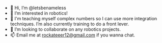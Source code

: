 - 👋 Hi, I’m @letsbenameless
- 👀 I’m interested in robotics!
- 🌱 I'm teaching myself complex numbers so I can use more integration techniques. I’m also currently training to do a front lever.
- 💞️ I’m looking to collaborate on any robotics projects.
- 📫 Email me at rockateeer12@gmail.com if you wanna chat.

<!---
letsbenameless/letsbenameless is a ✨ special ✨ repository because its `README.md` (this file) appears on your GitHub profile.
You can click the Preview link to take a look at your changes.
--->
